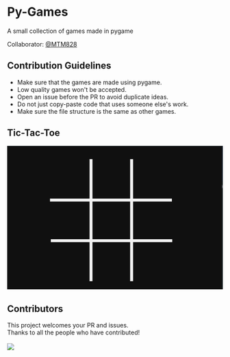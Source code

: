 # Py-Games
A small collection of games made in pygame

Collaborator: [@MTM828](https://github.com/mtm828)

## Contribution Guidelines

- Make sure that the games are made using pygame.
- Low quality games won't be accepted.
- Open an issue before the PR to avoid duplicate ideas.
- Do not just copy-paste code that uses someone else's work.
- Make sure the file structure is the same as other games.

## Tic-Tac-Toe
![demo](demo/tictactoe.gif)

## Contributors
This project welcomes your PR and issues.<br>
Thanks to all the people who have contributed!
<br>
<br>
<a href="https://github.com/sparshg/py-games/graphs/contributors">
  <img src="https://contrib.rocks/image?repo=sparshg/py-games" />
</a>
